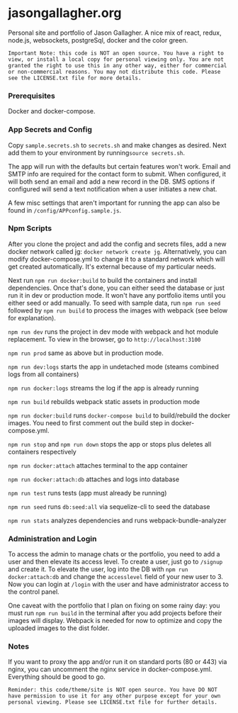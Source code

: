 # jasongallagher.org
Personal site and portfolio of Jason Gallagher. A nice mix of react, redux, node.js, websockets, postgreSql, docker and the color green.

`Important Note: this code is NOT an open source. You have a right to view, or install a local copy for personal viewing only. You are not granted the right to use this in any other way, either for commercial or non-commercial reasons. You may not distribute this code. Please see the LICENSE.txt file for more details.`

### Prerequisites
Docker and docker-compose.

### App Secrets and Config
Copy `sample.secrets.sh` to `secrets.sh` and make changes as desired. Next add them to your environment by running`source secrets.sh`.

The app will run with the defaults but certain features won't work. Email and SMTP info are required for the contact form to submit. When configured, it will both send an email and add a new record in the DB. SMS options if configured will send a text notification when a user initiates a new chat.

A few misc settings that aren't important for running the app can also be found in `/config/APPconfig.sample.js`.

### Npm Scripts
After you clone the project and add the config and secrets files, add a new docker network called jg: `docker network create jg`. Alternatively, you can modify docker-compose.yml to change it to a standard network which will get created automatically. It's external because of my particular needs.

Next run `npm run docker:build` to build the containers and install dependencies. Once that's done, you can either seed the database or just run it in dev or production mode. It won't have any portfolio items until you either seed or add manually. To seed with sample data, run `npm run seed` followed by `npm run build` to process the images with webpack (see below for explanation).

`npm run dev` runs the project in dev mode with webpack and hot module replacement. To view in the browser, go to `http://localhost:3100`

`npm run prod` same as above but in production mode.

`npm run dev:logs` starts the app in undetached mode (steams combined logs from all containers)

`npm run docker:logs` streams the log if the app is already running

`npm run build` rebuilds webpack static assets in production mode

`npm run docker:build` runs `docker-compose build` to build/rebuild the docker images. You need to first comment out the build step in docker-compose.yml.

`npm run stop` and `npm run down` stops the app or stops plus deletes all containers respectively

`npm run docker:attach` attaches terminal to the app container

`npm run docker:attach:db` attaches and logs into database

`npm run test` runs tests (app must already be running)

`npm run seed` runs `db:seed:all` via sequelize-cli to seed the database

`npm run stats` analyzes dependencies and runs webpack-bundle-analyzer

### Administration and Login
To access the admin to manage chats or the portfolio, you need to add a user and then elevate its access level. To create a user, just go to `/signup` and create it. To elevate the user, log into the DB with `npm run docker:attach:db` and change the `accesslevel` field of your new user to 3. Now you can login at `/login` with the user and have administrator access to the control panel.

One caveat with the portfolio that I plan on fixing on some rainy day: you must run `npm run build` in the terminal after you add projects before their images will display. Webpack is needed for now to optimize and copy the uploaded images to the dist folder.

### Notes
If you want to proxy the app and/or run it on standard ports (80 or 443) via nginx, you can uncomment the nginx service in docker-compose.yml. Everything should be good to go.


`Reminder: this code/theme/site is NOT open source. You have DO NOT have permission to use it for any other purpose except for your own personal viewing. Please see LICENSE.txt file for further details.`

